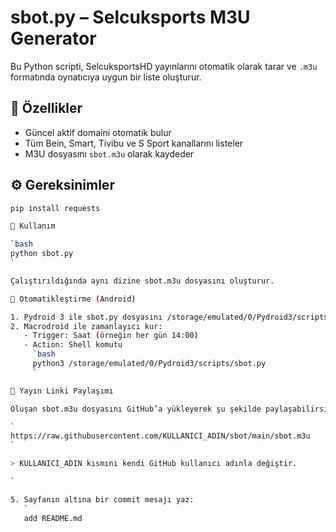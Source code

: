 # sbot.py – Selcuksports M3U Generator

Bu Python scripti, SelcuksportsHD yayınlarını otomatik olarak tarar ve `.m3u` formatında oynatıcıya uygun bir liste oluşturur.

## 🚀 Özellikler

- Güncel aktif domaini otomatik bulur
- Tüm Bein, Smart, Tivibu ve S Sport kanallarını listeler
- M3U dosyasını `sbot.m3u` olarak kaydeder

## ⚙️ Gereksinimler

```bash
pip install requests

🧪 Kullanım

`bash
python sbot.py
`

Çalıştırıldığında aynı dizine sbot.m3u dosyasını oluşturur.

🔁 Otomatikleştirme (Android)

1. Pydroid 3 ile sbot.py dosyasını /storage/emulated/0/Pydroid3/scripts/ klasörüne koy
2. Macrodroid ile zamanlayıcı kur:
   - Trigger: Saat (örneğin her gün 14:00)
   - Action: Shell komutu
     `bash
     python3 /storage/emulated/0/Pydroid3/scripts/sbot.py
     `

📡 Yayın Linki Paylaşımı

Oluşan sbot.m3u dosyasını GitHub’a yükleyerek şu şekilde paylaşabilirsin:

`
https://raw.githubusercontent.com/KULLANICI_ADIN/sbot/main/sbot.m3u
`

> KULLANICI_ADIN kısmını kendi GitHub kullanıcı adınla değiştir.

`

5. Sayfanın altına bir commit mesajı yaz:  
   `
   add README.md
